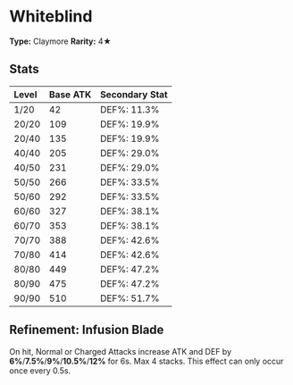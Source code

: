 # Whiteblind

**Type:** Claymore
**Rarity:** 4★

## Stats

| Level | Base ATK | Secondary Stat |
| :--- | :--- | :--- |
| 1/20 | 42 | DEF%: 11.3% |
| 20/20 | 109 | DEF%: 19.9% |
| 20/40 | 135 | DEF%: 19.9% |
| 40/40 | 205 | DEF%: 29.0% |
| 40/50 | 231 | DEF%: 29.0% |
| 50/50 | 266 | DEF%: 33.5% |
| 50/60 | 292 | DEF%: 33.5% |
| 60/60 | 327 | DEF%: 38.1% |
| 60/70 | 353 | DEF%: 38.1% |
| 70/70 | 388 | DEF%: 42.6% |
| 70/80 | 414 | DEF%: 42.6% |
| 80/80 | 449 | DEF%: 47.2% |
| 80/90 | 475 | DEF%: 47.2% |
| 90/90 | 510 | DEF%: 51.7% |

## Refinement: Infusion Blade

On hit, Normal or Charged Attacks increase ATK and DEF by **6%**/**7.5%**/**9%**/**10.5%**/**12%** for 6s. Max 4 stacks. This effect can only occur once every 0.5s.

